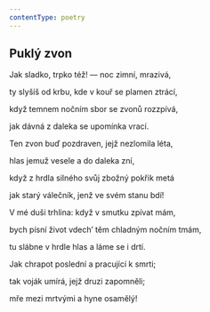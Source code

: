 ```yaml
---
contentType: poetry
---
```


## Puklý zvon

Jak sladko, trpko též! — noc zimní, mrazivá,

ty slyšíš od krbu, kde v kouř se plamen ztrácí,

když temnem nočním sbor se zvonů rozzpívá,

jak dávná z daleka se upomínka vrací.

Ten zvon buď pozdraven, jejž nezlomila léta,

hlas jemuž vesele a do daleka zní,

když z hrdla silného svůj zbožný pokřik metá

jak starý válečník, jenž ve svém stanu bdí!

V mé duši trhlina: když v smutku zpívat mám,

bych písní život vdech’ těm chladným nočním tmám,

tu slábne v hrdle hlas a láme se i drtí.

Jak chrapot poslední a pracující k smrti;

tak voják umírá, jejž druzi zapomněli;

mře mezi mrtvými a hyne osamělý!
